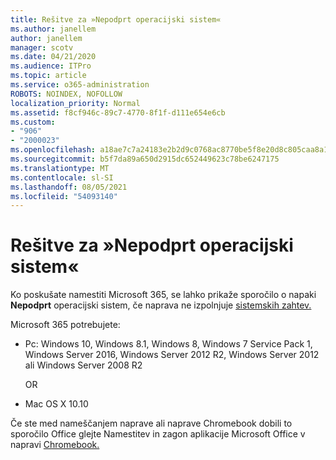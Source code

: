 ```yaml
---
title: Rešitve za »Nepodprt operacijski sistem«
ms.author: janellem
author: janellem
manager: scotv
ms.date: 04/21/2020
ms.audience: ITPro
ms.topic: article
ms.service: o365-administration
ROBOTS: NOINDEX, NOFOLLOW
localization_priority: Normal
ms.assetid: f8cf946c-89c7-4770-8f1f-d111e654e6cb
ms.custom:
- "906"
- "2000023"
ms.openlocfilehash: a18ae7c7a24183e2b2d9c0768ac8770be5f8e20d8c805caa8a18ab4cd1816423
ms.sourcegitcommit: b5f7da89a650d2915dc652449623c78be6247175
ms.translationtype: MT
ms.contentlocale: sl-SI
ms.lasthandoff: 08/05/2021
ms.locfileid: "54093140"
---
```

# <a name="solutions-for-unsupported-operating-system"></a>Rešitve za »Nepodprt operacijski sistem«

Ko poskušate namestiti Microsoft 365, se lahko prikaže sporočilo o napaki **Nepodprt** operacijski sistem, če naprava ne izpolnjuje [sistemskih zahtev.](https://products.office.com/office-system-requirements)
  
Microsoft 365 potrebujete:
  
- Pc: Windows 10, Windows 8.1, Windows 8, Windows 7 Service Pack 1, Windows Server 2016, Windows Server 2012 R2, Windows Server 2012 ali Windows Server 2008 R2

    OR

- Mac OS X 10.10

Če ste med nameščanjem naprave ali naprave Chromebook dobili to sporočilo Office glejte Namestitev in zagon aplikacije Microsoft Office v napravi [Chromebook.](https://support.office.com/article/32f14a23-2c1a-4579-b973-d4b1d78561ad?wt.mc_id=Alchemy_ClientDIA)
  